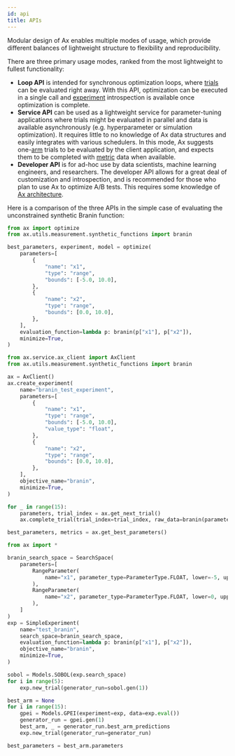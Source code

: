 ```yaml
---
id: api
title: APIs
---
```

Modular design of Ax enables multiple modes of usage, which provide different balances of lightweight structure to flexibility and reproducibility.

There are three primary usage modes, ranked from the most lightweight to fullest functionality:
  - **Loop API** is intended for synchronous optimization loops, where [trials](glossary.md#trial) can be evaluated right away. With this API, optimization can be executed in a single call and [experiment](glossary.md#experiment) introspection is available once optimization is complete.
  - **Service API** can be used as a lightweight service for parameter-tuning applications where trials might be evaluated in parallel and data is available asynchronously (e.g. hyperparameter or simulation optimization). It requires little to no knowledge of Ax data structures and easily integrates with various schedulers. In this mode, Ax suggests one-[arm](glossary.md#arm) trials to be evaluated by the client application, and expects them to be completed with [metric](glossary.md#metric) data when available.
  - **Developer API** is for ad-hoc use by data scientists, machine learning engineers, and researchers.  The developer API allows for a great deal of customization and introspection, and is recommended for those who plan to use Ax to optimize A/B tests. This requires some knowledge of [Ax architecture](experiment.md).

Here is a comparison of the three APIs in the simple case of evaluating the unconstrained synthetic Branin function:

<!--DOCUSAURUS_CODE_TABS-->
<!--Loop-->
```py
from ax import optimize
from ax.utils.measurement.synthetic_functions import branin

best_parameters, experiment, model = optimize(
    parameters=[
        {
            "name": "x1",
            "type": "range",
            "bounds": [-5.0, 10.0],
        },
        {  
            "name": "x2",
            "type": "range",
            "bounds": [0.0, 10.0],
        },
    ],
    evaluation_function=lambda p: branin(p["x1"], p["x2"]),
    minimize=True,
)
```

<!--Service-->
```py
from ax.service.ax_client import AxClient
from ax.utils.measurement.synthetic_functions import branin

ax = AxClient()
ax.create_experiment(
    name="branin_test_experiment",
    parameters=[
        {
            "name": "x1",
            "type": "range",
            "bounds": [-5.0, 10.0],
            "value_type": "float",
        },
        {
            "name": "x2",
            "type": "range",
            "bounds": [0.0, 10.0],
        },
    ],
    objective_name="branin",
    minimize=True,
)

for _ in range(15):
    parameters, trial_index = ax.get_next_trial()
    ax.complete_trial(trial_index=trial_index, raw_data=branin(parameters["x1"], parameters["x2"]))

best_parameters, metrics = ax.get_best_parameters()
```

<!--Developer-->
```py
from ax import *

branin_search_space = SearchSpace(
    parameters=[
        RangeParameter(
            name="x1", parameter_type=ParameterType.FLOAT, lower=-5, upper=10
        ),
        RangeParameter(
            name="x2", parameter_type=ParameterType.FLOAT, lower=0, upper=15
        ),
    ]
)
exp = SimpleExperiment(
    name="test_branin",
    search_space=branin_search_space,
    evaluation_function=lambda p: branin(p["x1"], p["x2"]),
    objective_name="branin",
    minimize=True,
)

sobol = Models.SOBOL(exp.search_space)
for i in range(5):
    exp.new_trial(generator_run=sobol.gen(1))

best_arm = None
for i in range(15):
    gpei = Models.GPEI(experiment=exp, data=exp.eval())
    generator_run = gpei.gen(1)
    best_arm, _ = generator_run.best_arm_predictions
    exp.new_trial(generator_run=generator_run)

best_parameters = best_arm.parameters
```

<!--END_DOCUSAURUS_CODE_TABS-->
